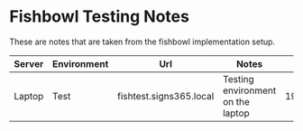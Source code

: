 # Fishbowl Testing Notes

These are notes that are taken from the fishbowl implementation setup.


|Server| Environment|Url|Notes|IP Address| Port|
|-----|------|-----|----|-----|-----|
|Laptop|Test|fishtest.signs365.local|Testing environment on the laptop|192.168.51.202|28192|